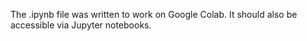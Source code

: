 The .ipynb file was written to work on Google Colab. It should also be accessible via Jupyter notebooks.
